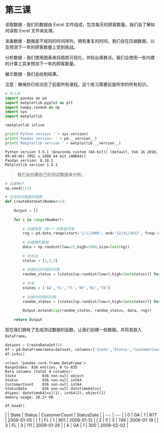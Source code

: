 # 第三课

读取数据 - 我们的数据由 Excel 文件组成，包含每天的顾客数量。我们会了解如何读取 Excel 文件来处理。

准备数据 - 数据是不规则的时间序列，拥有重复的时间。我们会在压缩数据，以及预测下一年的顾客数量上受到挑战。

分析数据 - 我们使用图表来将趋势可视化，并标出离群点。我们会使用一些内建的计算工具来预测下一年的顾客数量。

展示数据 - 我们会绘制结果。

注意：确保你已经浏览了前面所有课程。这个练习需要前面所学的所有知识。

```py
# 导入库
import pandas as pd
import matplotlib.pyplot as plt
import numpy.random as np
import sys
import matplotlib

%matplotlib inline
```

```py
print('Python version ' + sys.version)
print('Pandas version: ' + pd.__version__)
print('Matplotlib version ' + matplotlib.__version__)
```

```
Python version 3.5.1 |Anaconda custom (64-bit)| (default, Feb 16 2016, 09:49:46) [MSC v.1900 64 bit (AMD64)]
Pandas version: 0.18.1
Matplotlib version 1.5.1
```

> 我们会创建自己的测试数据来分析。

```py
# 设置种子
np.seed(111)

# 生成测试数据的函数
def CreateDataSet(Number=1):
    
    Output = []
    
    for i in range(Number):
        
        # 创建按周（周一）的数据范围
        rng = pd.date_range(start='1/1/2009', end='12/31/2012', freq='W-MON')
        
        # 创建随机数据
        data = np.randint(low=25,high=1000,size=len(rng))
        
        # 状态池
        status = [1,2,3]
        
        # 创建状态的随机列表
        random_status = [status[np.randint(low=0,high=len(status))] for i in range(len(rng))]
        
        # 州池
        states = ['GA','FL','fl','NY','NJ','TX']
        
        # 创建州的随机列表 
        random_states = [states[np.randint(low=0,high=len(states))] for i in range(len(rng))]
    
        Output.extend(zip(random_states, random_status, data, rng))
        
    return Output
```

现在我们拥有了生成测试数据的函数，让我们创建一些数据，并将其放入`DataFrame`。

```py
dataset = CreateDataSet(4)
df = pd.DataFrame(data=dataset, columns=['State','Status','CustomerCount','StatusDate'])
df.info()
```

```
<class 'pandas.core.frame.DataFrame'>
RangeIndex: 836 entries, 0 to 835
Data columns (total 4 columns):
State            836 non-null object
Status           836 non-null int64
CustomerCount    836 non-null int64
StatusDate       836 non-null datetime64[ns]
dtypes: datetime64[ns](1), int64(2), object(1)
memory usage: 26.2+ KB
```

```py
df.head()
```


| | State | Status | CustomerCount | StatusDate |
| --- | --- |
| 0 | GA | 1 | 877 | 2009-01-05 |
| 1 | FL | 1 | 901 | 2009-01-12 |
| 2 | fl | 3 | 749 | 2009-01-19 |
| 3 | FL | 3 | 111 | 2009-01-26 |
| 4 | GA | 1 | 300 | 2009-02-02 |
